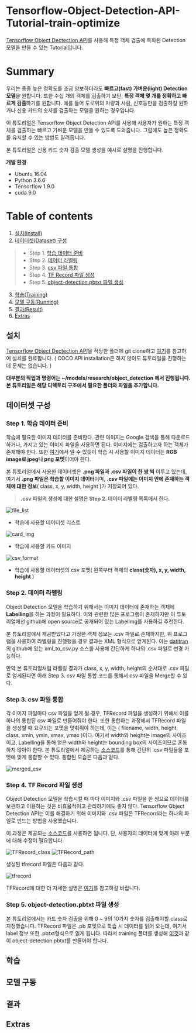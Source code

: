 # Tensorflow-Object-Detection-API-Tutorial-train-optimize
[Tensorflow Object Dectection API](https://github.com/tensorflow/models/tree/master/research/object_detection)를 사용해 특정 객체 검출에 특화된 Detection 모델을 만들 수 있는 Tutorial입니다. 


# Summary
우리는 종종 높은 정확도를 조금 양보하더라도 **빠르고(fast) 가벼운(light) Detection 모델**을 원합니다. 또한 수십 개의 객체를 검출하기 보단, **특정 객체 몇 개를 정확하고 빠르게 검출**하기를 원합니다. 예를 들어 도로위의 차량과 사람, 신호등만을 검출하길 원하거나 신용 카드의 숫자를 검출하는 모델을 원하는 경우입니다.

이 튜토리얼은 Tensorflow Object Detection API를 사용해 사용자가 원하는 특정 객체를 검출하는 빠르고 가벼운 모델을 만들 수 있도록 도와줍니다. 그럼에도 높은 정확도를 유지할 수 있는 방법도 알려줍니다.

본 튜토리얼은 신용 카드 숫자 검출 모델 생성을 예시로 설명을 진행합니다.


**개발 환경**
* Ubuntu 16.04
* Python 3.6.6
* Tensorflow 1.9.0
* cuda 9.0

# Table of contents
1. [설치(Install)](#Install)
2. [데이터셋(Dataset) 구성](#Dataset)
>* Step 1. [학습 데이터 준비](#Preparedata)
>* Step 2. [데이터 라벨링](#Datalabelling)
>* Step 3. [csv 파일 통합](#Mergecsv)
>* Step 4. [TF Record 파일 생성](#Maketfrecord)
>* Step 5. [object-detection.pbtxt 파일 생성](#Makepbtxt)
3. [학습(Training)](#Train)
4. [모델 구동(Running)](#Running)
5. [결과(Result)](#Result)
6. [Extras](#Extras)

## 설치<a name="Install"></a>

[Tensorflow Object Dectection API](https://github.com/tensorflow/models/tree/master/research/object_detection)을 적당한 폴더에 git clone하고 [여기](https://github.com/tensorflow/models/blob/master/research/object_detection/g3doc/installation.md)를 참고하여 설치를 완료합니다. ( COCO API installation은 하지 않아도 튜토리얼을 진행하는데 문제는 없습니다. )

**대부분의 작업과 명령어는 ~/models/research/object_detection 에서 진행됩니다. 본 튜토리얼은 해당 디렉토리 구조에서 필요한 폴더와 파일을 추가합니다.**

## 데이터셋 구성<a name="Dataset"></a>

### Step 1. 학습 데이터 준비<a name="Preparedata"></a>

학습에 필요한 이미지 데이터를 준비한다.  관련 이미지는 Google 검색을 통해 다운로드하거나, 가지고 있는 이미지 파일을 사용하면 된다. 이미지에는 검출하고자 하는 객체가 존재해야 한다. 또한 [여기](https://github.com/tensorflow/models/blob/master/research/object_detection/g3doc/using_your_own_dataset.md)에서 알 수 있듯이 학습 시 사용할 이미지 데이터는 **RGB image로 jpeg나 png 포멧**이어야 한다.

본 튜토리얼에서 사용한 데이터셋은 **.png 파일과 .csv 파일이 한 쌍 씩** 이루고 있는데, 여기서 **.png 파일은 학습할 이미지 데이터**이며, **.csv 파일에는 이미지 안에 존재하는 객체에 대한 정보**( class, x, y, width, height )가 저장되어 있다. 

> **.csv 파일의 생성에 대한 설명은 Step 2. 데이터 라벨링 목록에서 한다.**

![file_list](./docs/img/file_list.png)

* 학습에 사용할 데이터셋 리스트

![card_img](./docs/img/card_img.png)

* 학습에 사용할 카드 이미지

![csv_format](./docs/img/csv_format.png)

* 학습에 사용할 데이터셋의 csv 포멧( 왼쪽부터 객체의 **class(숫자), x, y, width, height** )



### Step 2. 데이터 라벨링<a name="Datalabelling"></a>

Object Detection 모델을 학습하기 위해서는 이미지 데이터에 존재하는 객체에 **Labelling**을 하는 과정이 필요하다. 이와 관련한 많은 프로그램이 존재하지만 이 튜토리얼에선 github에 open source로 공개되어 있는 LabelImg를 사용하길 추천한다.

본 튜토리얼에서 제공받았다고 가정한 객체 정보는 .csv 파일로 존재하지만, 위 프로그램을 사용하여 라벨링을 진행했을 경우 결과는 XML 형식으로 얻게된다. 이는 [datitran](https://github.com/datitran/raccoon_dataset)의 github에 있는 xml_to_csv.py 소스를 사용해 간단하게 하나의 .csv 파일로 변경 가능하다.

만약 본 튜토리얼처럼 라벨링 결과가 class, x, y, width, height의 순서대로 .csv 파일로 얻게된다면 아래 Step 3. csv 파일 통합 코드를 통해서 csv 파일을 Merge할 수 있다.

### Step 3. csv 파일 통합<a name="Mergecsv"></a>

각 이미지 파일마다 csv 파일을 얻게 될 경우, TFRecord 파일을 생성하기 위해서 이를 하나의 통합된 csv 파일로 만들어줘야 한다. 또한 통합하는 과정에서 TFRecord 파일을 생성할 때 요구되는 포멧을 맞춰줘야 하는데, 이는 ( filename, width, height, class, xmin, ymin, xmax, ymax )이다. 여기서 width와 height는 image의 사이즈이고, Labelling을 통해 얻은 width와 height는 bounding box의 사이즈이므로 혼동하지 않아야 한다.  본 튜토리얼에서 제공하는 [소스코드](./docs/code/merge_csv.ipynb)를 통해 간단히 .csv 파일들을 포멧에 맞게 통합할 수 있다. 통합된 모습은 다음과 같다.

![merged_csv](./docs/img/merged_csv.png)


### Step 4. TF Record 파일 생성<a name="Maketfrecord"></a>

Object Detection 모델을 학습시킬 때 마다 이미지와 .csv 파일을 한 쌍으로 데이터를 보관하고 이용하는 것은 비효율적이고 관리하기에도 좋지 않다. Tensorflow Object Detection API는 이를 해결하기 위해 이미지와 .csv 파일은 TFRecord라는 하나의 파일로 만드는 방법을 사용했습니다.

이 과정은 제공되는 [소스코드](./docs/code/generate_tfrecord.py)를 사용하면 됩니다. 단, 사용자의 데이터에 맞게 아래 부분에 대해 수정이 필요합니다. 

![TFRecord_class](./docs/img/TFRecord_class.png)
![TFRecord_path](./docs/img/TFRecord_path.png)

생성된 tfrecord 파일은 다음과 같다.

![tfrecord](./docs/img/tfrecord.png)

TFRecord에 대한 더 자세한 설명은 [여기](http://bcho.tistory.com/1190)를 참고하길 바랍니다.

### Step 5. object-detection.pbtxt 파일 생성<a name="Makepbtxt"></a>

본 튜토리얼에서는 카드 숫자 검출을 위해 0 ~ 9의 10가지 숫자를 검출해야할 class로 지정했습니다. TFRecord 파일은 .pb 포멧으로 학습 시 데이터를 읽어 오는데, 여기서 label 정보 또한 .pbtxt형식으로 읽게 됩니다. 따라서 training 폴더를 생성해 [이것](./docs/code/object-detection.pbtxt)과 같이 object-detection.pbtxt를 만들어야 합나다.


## 학습<a name="Train"></a>

## 모델 구동<a name="Running"></a>

## 결과<a name="Result"></a>

## Extras<a name="Extras"></a>
